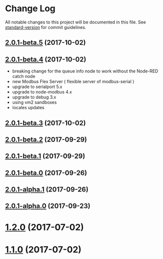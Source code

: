 # Change Log

All notable changes to this project will be documented in this file. See [standard-version](https://github.com/conventional-changelog/standard-version) for commit guidelines.

<a name="2.0.1-beta.5"></a>
## [2.0.1-beta.5](https://github.com/biancode/node-red-contrib-modbus/compare/v2.0.1-beta.4...v2.0.1-beta.5) (2017-10-02)



<a name="2.0.1-beta.4"></a>
## [2.0.1-beta.4](https://github.com/biancode/node-red-contrib-modbus/compare/v2.0.1-beta.3...v2.0.1-beta.4) (2017-10-02)

* breaking change for the queue info node to work without the Node-RED catch node
* new Modbus Flex Server ( flexible server of modbus-serial )
* upgrade to serialport 5.x
* upgrade to node-modbus 4.x
* upgrade to debug 3.x
* using vm2 sandboxes
* locales updates

<a name="2.0.1-beta.3"></a>
## [2.0.1-beta.3](https://github.com/biancode/node-red-contrib-modbus/compare/v2.0.1-beta.2...v2.0.1-beta.3) (2017-10-02)



<a name="2.0.1-beta.2"></a>
## [2.0.1-beta.2](https://github.com/biancode/node-red-contrib-modbus/compare/v2.0.1-beta.1...v2.0.1-beta.2) (2017-09-29)



<a name="2.0.1-beta.1"></a>
## [2.0.1-beta.1](https://github.com/biancode/node-red-contrib-modbus/compare/v1.0.16...v2.0.1-beta.1) (2017-09-29)



<a name="2.0.1-beta.0"></a>
## [2.0.1-beta.0](https://github.com/biancode/node-red-contrib-modbus/compare/v2.0.1-alpha.1...v2.0.1-beta.0) (2017-09-26)



<a name="2.0.1-alpha.1"></a>
## [2.0.1-alpha.1](https://github.com/biancode/node-red-contrib-modbus/compare/v2.0.1-alpha.0...v2.0.1-alpha.1) (2017-09-26)



<a name="2.0.1-alpha.0"></a>
## [2.0.1-alpha.0](https://github.com/biancode/node-red-contrib-modbus/compare/v1.2.2...v2.0.1-alpha.0) (2017-09-23)



<a name="1.2.0"></a>
# [1.2.0](https://github.com/biancode/node-red-contrib-modbus/compare/v1.1.0...v1.2.0) (2017-07-02)



<a name="1.1.0"></a>
# [1.1.0](https://github.com/biancode/node-red-contrib-modbus/compare/v1.0.16...v1.1.0) (2017-07-02)
